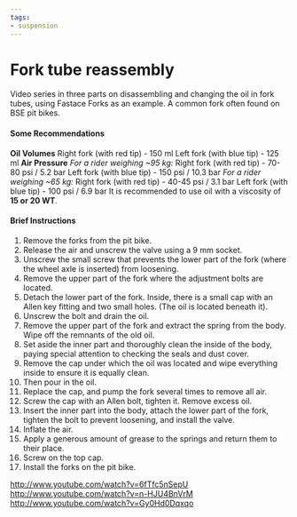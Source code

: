 ```yaml
---
tags:
- suspension
---
```


# Fork tube reassembly

Video series in three parts on disassembling and changing the oil in fork tubes, using Fastace Forks as an example. A common fork often found on BSE pit bikes.

#### Some Recommendations

**Oil Volumes** Right fork (with red tip) - 150 ml Left fork (with blue tip) - 125 ml **Air Pressure** *For a rider weighing ~95 kg:* Right fork (with red tip) - 70-80 psi / 5.2 bar Left fork (with blue tip) - 150 psi / 10.3 bar *For a rider weighing ~65 kg:* Right fork (with red tip) - 40-45 psi / 3.1 bar Left fork (with blue tip) - 100 psi / 6.9 bar It is recommended to use oil with a viscosity of **15 or 20 WT**.

#### Brief Instructions

01. Remove the forks from the pit bike.
02. Release the air and unscrew the valve using a 9 mm socket.
03. Unscrew the small screw that prevents the lower part of the fork (where the wheel axle is inserted) from loosening.
04. Remove the upper part of the fork where the adjustment bolts are located.
05. Detach the lower part of the fork. Inside, there is a small cap with an Allen key fitting and two small holes. (The oil is located beneath it).
06. Unscrew the bolt and drain the oil.
07. Remove the upper part of the fork and extract the spring from the body. Wipe off the remnants of the old oil.
08. Set aside the inner part and thoroughly clean the inside of the body, paying special attention to checking the seals and dust cover.
09. Remove the cap under which the oil was located and wipe everything inside to ensure it is equally clean.
10. Then pour in the oil.
11. Replace the cap, and pump the fork several times to remove all air.
12. Screw the cap with an Allen bolt, tighten it. Remove excess oil.
13. Insert the inner part into the body, attach the lower part of the fork, tighten the bolt to prevent loosening, and install the valve.
14. Inflate the air.
15. Apply a generous amount of grease to the springs and return them to their place.
16. Screw on the top cap.
17. Install the forks on the pit bike.

http://www.youtube.com/watch?v=6fTfc5nSepU http://www.youtube.com/watch?v=n-HJU4BnVrM http://www.youtube.com/watch?v=Gy0Hd0Dqxqo
